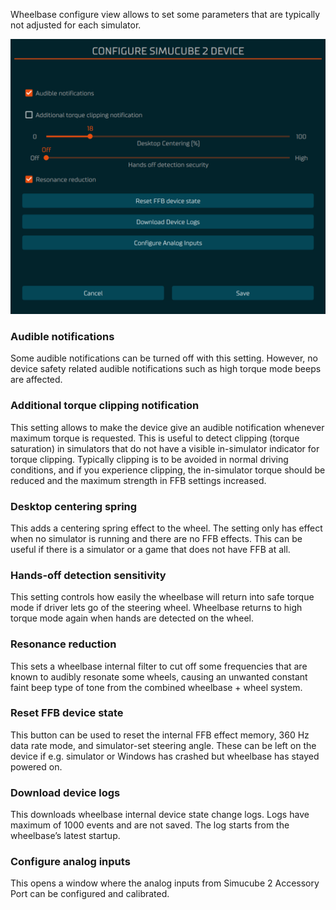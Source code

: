 Wheelbase configure view allows to set some parameters that are typically not adjusted for each simulator.

![](assets/WheelbaseMenuSettings.png)

### Audible notifications

Some audible notifications can be turned off with this setting. However, no device safety related audible notifications such as high torque mode beeps are affected.

### Additional torque clipping notification

This setting allows to make the device give an audible notification whenever maximum torque is requested. This is useful to detect clipping (torque saturation) in simulators that do not have a visible in-simulator indicator for torque clipping. Typically clipping is to be avoided in normal driving conditions, and if you experience clipping, the in-simulator torque should be reduced and the maximum strength in FFB settings increased.

### Desktop centering spring

This adds a centering spring effect to the wheel. The setting only has effect when no simulator is running and there are no FFB effects. This can be useful if there is a simulator or a game that does not have FFB at all.

### Hands-off detection sensitivity

This setting controls how easily the wheelbase will return into safe torque mode if driver lets go of the steering wheel. Wheelbase returns to high torque mode again when hands are detected on the wheel.

### Resonance reduction

This sets a wheelbase internal filter to cut off some frequencies that are known to audibly resonate some wheels, causing an unwanted constant faint beep type of tone from the combined wheelbase + wheel system.

### Reset FFB device state

This button can be used to reset the internal FFB effect memory, 360 Hz data rate mode, and simulator-set steering angle. These can be left on the device if e.g. simulator or Windows has crashed but wheelbase has stayed powered on.

### Download device logs

This downloads wheelbase internal device state change logs. Logs have maximum of 1000 events and are not saved. The log starts from the wheelbase’s latest startup.

### Configure analog inputs

This opens a window where the analog inputs from Simucube 2 Accessory Port can be configured and calibrated.


